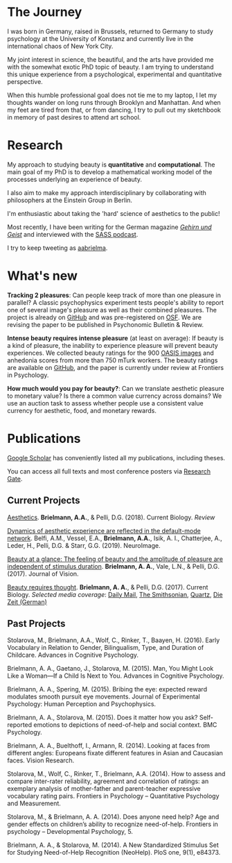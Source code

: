 # The Journey

I was born in Germany, raised in Brussels, returned to Germany to study psychology at the University of Konstanz and currently live in the international chaos of New York City. 

My joint interest in science, the beautiful, and the arts have provided me with the somewhat exotic PhD topic of beauty. I am trying to understand this unique experience from a psychological, experimental and quantitative perspective. 

When this humble professional goal does not tie me to my laptop, I let my thoughts wander on long runs through Brooklyn and Manhattan. And when my feet are tired from that, or from dancing, I try to pull out my sketchbook in memory of past desires to attend art school.


# Research

My approach to studying beauty is **quantitative** and **computational**. The main goal of my PhD is to develop a mathematical working model of the processes underlying an experience of beauty.

I also aim to make my approach interdisciplinary by collaborating with philosophers at the Einstein Group in Berlin.

I'm enthusiastic about taking the 'hard' science of aesthetics to the public! 

Most recently, I have been writing for the German magazine [*Gehirn und Geist*](https://www.spektrum.de/magazin/neuroaesthetik-das-geheimnis-der-schoenheit/1658104) and interviewed with the [SASS podcast](https://omny.fm/shows/super-awesome-science-show/blind-to-beauty). 

I try to keep tweeting as [aabrielma](https://twitter.com/aabrielma).


# What's new

**Tracking 2 pleasures**: Can people keep track of more than one pleasure in parallel? A classic psychophysics experiment tests people's ability to report one of several image's pleasure as well as their combined pleasures. The project is already on [GitHub](https://github.com/aenneb/tracking2pleasures) and was pre-registered on [OSF](https://osf.io/74cje/). We are revising the paper to be published in Psychonomic Bulletin & Review.

**Intense beauty requires intense pleasure** (at least on average): If beauty is a kind of pleasure, the inability to experience pleasure will prevent beauty experiences. We collected beauty ratings for the 900 [OASIS images](https://osf.io/6pnd7/) and anhedonia scores from more than 750 mTurk workers. The beauty ratings are available on [GitHub](https://github.com/aenneb/OASIS-beauty), and the paper is currently under review at Frontiers in Psychology.

**How much would you pay for beauty?**: Can we translate aesthetic pleasure to monetary value? Is there a common value currency across domains? We use an auction task to assess whether people use a consistent value currency for aesthetic, food, and monetary rewards. 


# Publications

[Google Scholar](https://scholar.google.com/citations?user=83buWAcAAAAJ&hl=en) has conveniently listed all my publications, including theses. 

You can access all full texts and most conference posters via [Research Gate](https://www.researchgate.net/profile/Aenne_Brielmann).

## Current Projects
[Aesthetics](https://www.sciencedirect.com/science/article/pii/S0960982218307668). **Brielmann, A.A.**, & Pelli, D.G. (2018). Current Biology. *Review*

[Dynamics of aesthetic experience are reflected in the default-mode network](https://www.sciencedirect.com/science/article/pii/S105381191832161X). Belfi, A.M., Vessel, E.A., **Brielmann, A.A.**, Isik, A. I., Chatterjee, A., Leder, H., Pelli, D.G. & Starr, G.G. (2019). NeuroImage.

[Beauty at a glance: The feeling of beauty and the amplitude of pleasure are independent of stimulus duration](https://jov.arvojournals.org/article.aspx?articleid=2665844). **Brielmann, A. A.**, Vale, L.N., & Pelli, D.G. (2017). Journal of Vision.

[Beauty requires thought](https://www.sciencedirect.com/science/article/pii/S096098221730427X?via%3Dihub). **Brielmann, A. A.**, & Pelli, D.G. (2017). Current Biology. 
*Selected media coverage*: [Daily Mail](https://www.dailymail.co.uk/sciencetech/article-4496370/Why-stop-pause-appreciate-beauty.html), [The Smithsonian](https://www.smithsonianmag.com/science-nature/distraction-makes-us-less-able-appreciate-beauty-180963315/), [Quartz](https://qz.com/987567/distraction-prevents-us-from-seeing-beauty/), [Die Zeit (German)](https://www.zeit.de/2017/21/psychologie-immanuel-kant-schoenheit-reflex?wt_zmc=koop.ext.zonaudev.spektrumde.feed.wie-empfinden-wir-schoenheit.bildtext.link.x&utm_medium=koop&utm_source=spektrumde_zonaudev_ext&utm_campaign=feed&utm_content=wie-empfinden-wir-schoenheit_bildtext_link_x)


## Past Projects

Stolarova, M., Brielmann, A.A., Wolf, C., Rinker, T., Baayen, H. (2016). Early Vocabulary in Relation to Gender, Bilingualism, Type, and Duration of Childcare. Advances in Cognitive Psychology. 

Brielmann, A. A., Gaetano, J., Stolarova, M. (2015). Man, You Might Look Like a Woman—If a Child Is Next to You. Advances in Cognitive Psychology. 

Brielmann, A. A., Spering, M. (2015). Bribing the eye: expected reward modulates smooth pursuit eye movements. Journal of Experimental Psychology: Human Perception and Psychophysics. 

Brielmann, A. A., Stolarova, M. (2015). Does it matter how you ask? Self-reported emotions to depictions of need-of-help and social context. BMC Psychology. 

Brielmann, A. A., Buelthoff, I., Armann, R. (2014). Looking at faces from different angles: Europeans fixate different features in Asian and Caucasian faces. Vision Research. 

Stolarova, M., Wolf, C., Rinker, T., Brielmann, A.A. (2014). How to assess and compare inter-rater reliability, agreement and correlation of ratings: an exemplary analysis of mother-father and parent-teacher expressive vocabulary rating pairs. Frontiers in Psychology – Quantitative Psychology and Measurement. 

Stolarova, M., & Brielmann, A. A. (2014). Does anyone need help? Age and gender effects on children’s ability to recognize need-of-help. Frontiers in psychology – Developmental Psychology, 5. 

Brielmann, A. A., & Stolarova, M. (2014). A New Standardized Stimulus Set for Studying Need-of-Help Recognition (NeoHelp). PloS one, 9(1), e84373.
